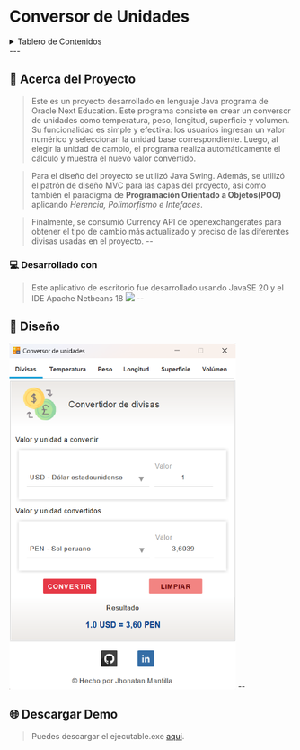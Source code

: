 # Conversor de Unidades

<!-- TABLA DE CONTENIDOS -->
<details>
  <summary>Tablero de Contenidos</summary>
  <ol>
    <li>
      <a href="#acerca-del-proyecto">Acerca del Proyecto</a>
      <ul>
        <li><a href="#desarrollado-con">Desarrollado con</a></li>
      </ul>
    </li>
    <li><a href="#diseño">UDiseñoso</a></li>
    <li><a href="#agradecimientos">Agradecimientos</a></li>
  </ol>
</details>
---

<!-- Acerca del proyecto -->
## 📘 Acerca del Proyecto
>Este es un proyecto desarrollado en lenguaje Java programa de Oracle Next Education. Este programa consiste en crear un conversor de unidades como temperatura, peso, longitud, superficie y volumen. Su funcionalidad es simple y efectiva: los usuarios ingresan un valor numérico y seleccionan la unidad base correspondiente. Luego, al elegir la unidad de cambio, el programa realiza automáticamente el cálculo y muestra el nuevo valor convertido.

>Para el diseño del proyecto se utilizó Java Swing. Además, se utilizó el patrón de diseño MVC para las capas del proyecto, así como también el paradigma de **Programación Orientado a Objetos(POO)** aplicando _Herencia, Polimorfismo e Intefaces_. 

>Finalmente, se consumió Currency API de openexchangerates para obtener el tipo de cambio más actualizado y preciso de las diferentes divisas usadas en el proyecto.
--

<!-- Desarrollado con -->
### 💻 Desarrollado con
>Este aplicativo de escritorio fue desarrollado usando JavaSE 20 y el IDE Apache Netbeans 18
<img src="https://skillicons.dev/icons?i=java,netbeans"></img>
--

## 🧿 Diseño
<img  src="images/img 1.png" style="width: 80%" aling="center">
--

## 🌐 Descargar Demo
> Puedes descargar el ejecutable.exe [aqui](<a src="jar/gamm95.conversor_unidades v1.0.jar"/>).
